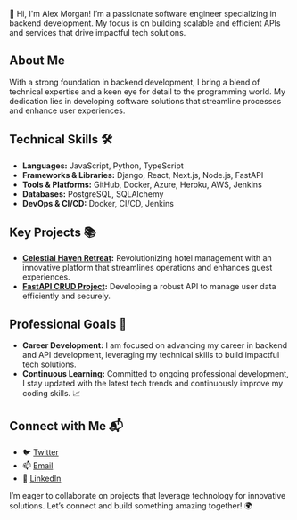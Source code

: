 👋 Hi, I'm Alex Morgan! I’m a passionate software engineer specializing in backend development. My focus is on building scalable and efficient APIs and services that drive impactful tech solutions.

## About Me
With a strong foundation in backend development, I bring a blend of technical expertise and a keen eye for detail to the programming world. My dedication lies in developing software solutions that streamline processes and enhance user experiences.

## Technical Skills 🛠️
- **Languages:** JavaScript, Python, TypeScript
- **Frameworks & Libraries:** Django, React, Next.js, Node.js, FastAPI
- **Tools & Platforms:** GitHub, Docker, Azure, Heroku, AWS, Jenkins
- **Databases:** PostgreSQL, SQLAlchemy
- **DevOps & CI/CD:** Docker, CI/CD, Jenkins

## Key Projects 📚
- **[Celestial Haven Retreat](https://github.com/justmogen/celestial-haven-retreat):** Revolutionizing hotel management with an innovative platform that streamlines operations and enhances guest experiences.
- **[FastAPI CRUD Project](https://github.com/justmogen/fastapi-crud-project):** Developing a robust API to manage user data efficiently and securely.

## Professional Goals 🚀
- **Career Development:** I am focused on advancing my career in backend and API development, leveraging my technical skills to build impactful tech solutions.
- **Continuous Learning:** Committed to ongoing professional development, I stay updated with the latest tech trends and continuously improve my coding skills. 📈

## Connect with Me 📬
- 🐦 [Twitter](https://x.com/JustMogen)
- 📫 [Email](mailto:justmogen@gmail.com)
- 🔗 [LinkedIn](https://www.linkedin.com/in/alex-morgan-0a1330239/)

I’m eager to collaborate on projects that leverage technology for innovative solutions. Let’s connect and build something amazing together! 🌍
